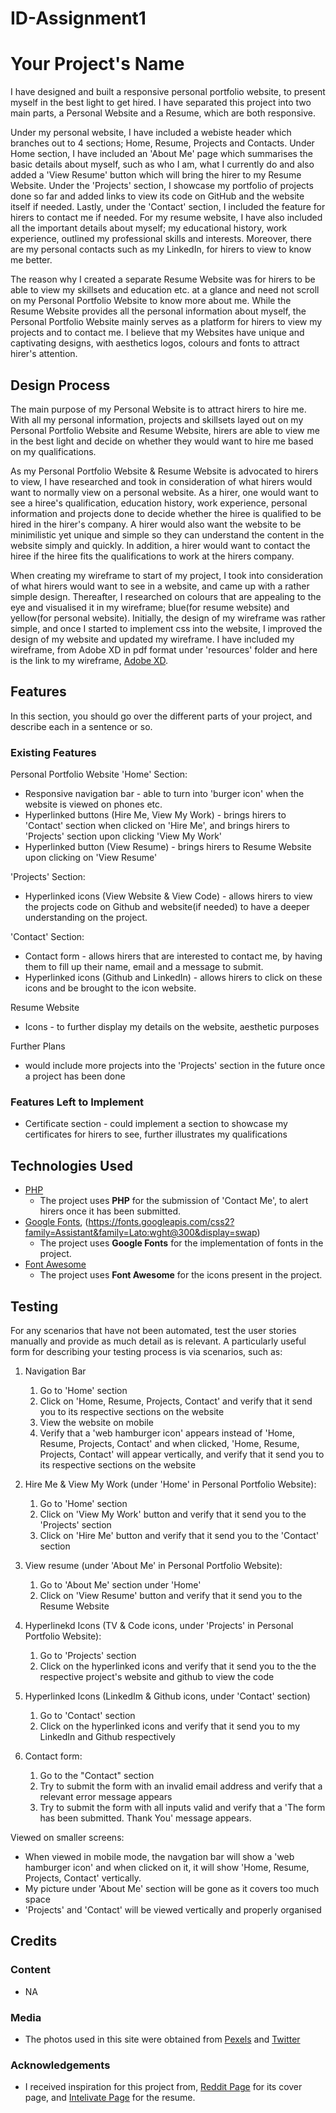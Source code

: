 # ID-Assignment1

# Your Project's Name

I have designed and built a responsive personal portfolio website, to present myself in the best light to get hired. I have separated this project into two main parts, a Personal Website and a Resume, which are both responsive.

Under my personal website, I have included a webiste header which branches out to 4 sections; Home, Resume, Projects and Contacts. Under Home section, I have included an 'About Me' page which summarises the basic details about myself, such as who I am, what I currently do and also added a 'View Resume' button which will bring the hirer to my Resume Website. Under the 'Projects' section, I showcase my portfolio of projects done so far and added links to view its code on GitHub and the website itself if needed. Lastly, under the 'Contact' section, I included the feature for hirers to contact me if needed. For my resume website, I have also included all the important details about myself; my educational history, work experience, outlined my professional skills and interests. Moreover, there are my personal contacts such as my LinkedIn, for hirers to view to know me better.

The reason why I created a separate Resume Website was for hirers to be able to view my skillsets and education etc. at a glance and need not scroll on my Personal Portfolio Website to know more about me. While the Resume Website provides all the personal information about myself, the Personal Portfolio Website mainly serves as a platform for hirers to view my projects and to contact me. I believe that my Websites have unique and captivating designs, with aesthetics logos, colours and fonts to attract hirer's attention.

## Design Process

The main purpose of my Personal Website is to attract hirers to hire me. With all my personal information, projects and skillsets layed out on my Personal Portfolio Website and Resume Website, hirers are able to view me in the best light and decide on whether they would want to hire me based on my qualifications.

As my Personal Portfolio Website & Resume Website is advocated to hirers to view, I have researched and took in consideration of what hirers would want to normally view on a personal website. As a hirer, one would want to see a hiree's qualification, education history, work experience, personal information and projects done to decide whether the hiree is qualified to be hired in the hirer's company. A hirer would also want the website to be minimilistic yet unique and simple so they can understand the content in the website simply and quickly. In addition, a hirer would want to contact the hiree if the hiree fits the qualifications to work at the hirers company.

When creating my wireframe to start of my project, I took into consideration of what hirers would want to see in a website, and came up with a rather simple design. Thereafter, I researched on colours that are appealing to the eye and visualised it in my wireframe; blue(for resume website) and yellow(for personal website). Initially, the design of my wireframe was rather simple, and once I started to implement css into the website, I improved the design of my website and updated my wireframe. I have included my wireframe, from Adobe XD in pdf format under 'resources' folder and here is the link to my wireframe, [Adobe XD](https://xd.adobe.com/view/64a1f722-1184-4a38-a6e7-dcc1a16884c2-31f2/).

## Features

In this section, you should go over the different parts of your project, and describe each in a sentence or so.

### Existing Features

Personal Portfolio Website
'Home' Section:
- Responsive navigation bar - able to turn into 'burger icon' when the website is viewed on phones etc.
- Hyperlinked buttons (Hire Me, View My Work) - brings hirers to 'Contact' section when clicked on 'Hire Me', and brings hirers to 'Projects' section upon clicking 'View My Work'
- Hyperlinked button (View Resume) - brings hirers to Resume Website upon clicking on 'View Resume'

'Projects' Section:
- Hyperlinked icons (View Website & View Code) - allows hirers to view the projects code on Github and website(if needed) to have a deeper understanding on the project.

'Contact' Section:
- Contact form - allows hirers that are interested to contact me, by having them to fill up their name, email and a message to submit.
- Hyperlinked icons (Github and LinkedIn) - allows hirers to click on these icons and be brought to the icon website.

Resume Website
- Icons - to further display my details on the website, aesthetic purposes

Further Plans 
- would include more projects into the 'Projects' section in the future once a project has been done

### Features Left to Implement

- Certificate section - could implement a section to showcase my certificates for hirers to see, further illustrates my qualifications

## Technologies Used

- [PHP](https://www.php.net/)
  - The project uses **PHP** for the submission of 'Contact Me', to alert hirers once it has been submitted.
- [Google Fonts](https://fonts.googleapis.com/css?family=Poppins:200,300,400,500,600,700,800,900&display=swap"), (https://fonts.googleapis.com/css2?family=Assistant&family=Lato:wght@300&display=swap)
  - The project uses **Google Fonts** for the implementation of fonts in the project.
- [Font Awesome](https://fontawesome.com/v4.7/icons/)
  - The project uses **Font Awesome** for the icons present in the project.

## Testing

For any scenarios that have not been automated, test the user stories manually and provide as much detail as is relevant. A particularly useful form for describing your testing process is via scenarios, such as:

1. Navigation Bar
   1. Go to 'Home' section
   2. Click on 'Home, Resume, Projects, Contact' and verify that it send you to its respective sections on the website
   3. View the website on mobile
   4. Verify that a 'web hamburger icon' appears instead of 'Home, Resume, Projects, Contact' and when clicked, 'Home, Resume, Projects, Contact' will appear vertically, and verify that it send you to its respective sections on the website

2. Hire Me & View My Work (under 'Home' in Personal Portfolio Website):
   1. Go to 'Home' section
   2. Click on 'View My Work' button and verify that it send you to the 'Projects' section
   3. Click on 'Hire Me' button and verify that it send you to the 'Contact' section

3. View resume (under 'About Me' in Personal Portfolio Website):
   1. Go to 'About Me' section under 'Home'
   2. Click on 'View Resume' button and verify that it send you to the Resume Website

4. Hyperlinekd Icons (TV & Code icons, under 'Projects' in Personal Portfolio Website):
   1. Go to 'Projects' section
   2. Click on the hyperlinked icons and verify that it send you to the the respective project's website and github to view the code

5. Hyperlinked Icons (LinkedIm & Github icons, under 'Contact' section)
   1. Go to 'Contact' section
   2. Click on the hyperlinked icons and verify that it send you to my LinkedIn and Github respectively

6. Contact form:
   1. Go to the "Contact" section
   2. Try to submit the form with an invalid email address and verify that a relevant error message appears
   3. Try to submit the form with all inputs valid and verify that a 'The form has been submitted. Thank You' message appears.

Viewed on smaller screens:

- When viewed in mobile mode, the navgation bar will show a 'web hamburger icon' and when clicked on it, it will show 'Home, Resume, Projects, Contact' vertically.
- My picture under 'About Me' section will be gone as it covers too much space
- 'Projects' and 'Contact' will be viewed vertically and properly organised

## Credits

### Content

- NA

### Media

- The photos used in this site were obtained from [Pexels](https://www.google.com/url?sa=i&url=https%3A%2F%2Fwww.pexels.com%2Fsearch%2Ffood%2F&psig=AOvVaw3YasohPvPtxflY7AUpPSDq&ust=1638623758135000&source=images&cd=vfe&ved=0CAgQjRxqFwoTCMie9Knbx_QCFQAAAAAdAAAAABAD) and [Twitter](https://twitter.com/undraw_co/status/1054729849355558922)

### Acknowledgements

- I received inspiration for this project from,
  [Reddit Page](https://www.reddit.com/r/UI_Design/comments/hngthf/personal_portfolio_web_design_landing_page_concept/) for its cover page, and
  [Intelivate Page](https://www.intelivate.com/career-strategy/simple-resume-model-career-portfolio-example) for the resume.
